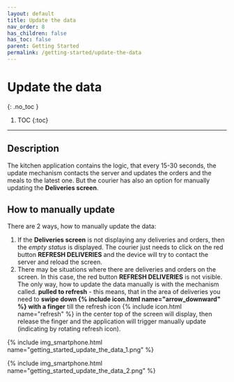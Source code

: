 ```yaml
---
layout: default
title: Update the data
nav_order: 8
has_children: false
has_toc: false
parent: Getting Started
permalink: /getting-started/update-the-data
---
```


# Update the data
{: .no_toc }

1. TOC
{:toc}

---

## Description
The kitchen application contains the logic, that every 15-30 seconds, the update mechanism contacts the server and updates the orders and the meals to the latest one. But the courier has also an option for manually updating the **Deliveries screen**.

## How to manually update
There are 2 ways, how to manually update the data:
1. If the **Deliveries screen** is not displaying any deliveries and orders, then the _empty status_ is displayed. The courier just needs to click on the red button <span class="text-red-200">**REFRESH DELIVERIES**</span> and the device will try to contact the server and reload the screen.
2. There may be situations where there are deliveries and orders on the screen. In this case, the red button <span class="text-red-200">**REFRESH DELIVERIES**</span> is not visible. The only way, how to update the data manually is with the mechanism called. **pulled to refresh** - this means, that in the area of deliveries you need to **swipe down {% include icon.html name="arrow_downward" %} with a finger** till the refresh icon <span class="text-orange-200">{% include icon.html name="refresh" %}</span> in the center top of the screen will display, then release the finger and the application will trigger manually update (indicating by rotating refresh icon).

{% include img_smartphone.html name="getting_started_update_the_data_1.png" %}

{% include img_smartphone.html name="getting_started_update_the_data_2.png" %}